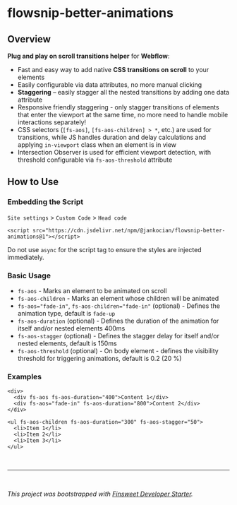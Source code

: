 # flowsnip-better-animations

## Overview

**Plug and play on scroll transitions helper** for **Webflow**:

- Fast and easy way to add native **CSS transitions on scroll** to your elements
- Easily configurable via data attributes, no more manual clicking
- **Staggering** – easily stagger all the nested transitions by adding one data attribute
- Responsive friendly staggering - only stagger transitions of elements that enter the viewport at the same time, no more need to handle mobile interactions separately!
- CSS selectors (`[fs-aos]`, `[fs-aos-children] > *`, etc.) are used for transitions, while JS handles duration and delay calculations and applying `in-viewport` class when an element is in view
- Intersection Observer is used for efficient viewport detection, with threshold configurable via `fs-aos-threshold` attribute

## How to Use

### Embedding the Script

`Site settings` > `Custom Code` > `Head code`

```
<script src="https://cdn.jsdelivr.net/npm/@jankocian/flowsnip-better-animations@1"></script>
```

Do not use `async` for the script tag to ensure the styles are injected immediately.

### Basic Usage

- `fs-aos` - Marks an element to be animated on scroll
- `fs-aos-children` - Marks an element whose children will be animated
- `fs-aos="fade-in"`, `fs-aos-children="fade-in"` (optional) - Defines the animation type, default is `fade-up`
- `fs-aos-duration` (optional) - Defines the duration of the animation for itself and/or nested elements 400ms
- `fs-aos-stagger` (optional) - Defines the stagger delay for itself and/or nested elements, default is 150ms
- `fs-aos-threshold` (optional) - On body element - defines the visibility threshold for triggering animations, default is 0.2 (20 %)

### Examples

```
<div>
  <div fs-aos fs-aos-duration="400">Content 1</div>
  <div fs-aos="fade-in" fs-aos-duration="800">Content 2</div>
</div>

<ul fs-aos-children fs-aos-duration="300" fs-aos-stagger="50">
  <li>Item 1</li>
  <li>Item 2</li>
  <li>Item 3</li>
</ul>
```

<br>

---

<br>

_This project was bootstrapped with [Finsweet Developer Starter](https://github.com/finsweet/developer-starter)._
